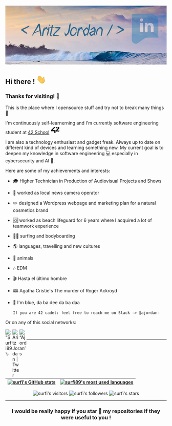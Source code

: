 [![Poster image of a relaxing wave, my passion, the text "Aritz Jordan" in the center, and Linkedin url on the top right](img/git_ajordan_linked.jpg)](https://www.linkedin.com/in/aritz-jordan-zaballa/)

## Hi there ! <img src="https://raw.githubusercontent.com/Surfi89/surfi89/main/img/Hi.gif" width="30px">

### Thanks for visiting! 🤙

This is the place where I opensource stuff and try not to break many things 🤣

I'm continuously self-learnerning and I'm currently software engineering student at [42 School](https://www.42urduliz.com/) <img src="https://raw.githubusercontent.com/Surfi89/surfi89/main/img/42.jpg" width="30px">

I am also a technology enthusiast and gadget freak. Always up to date on different kind of devices and learning something new.
My current goal is to deepen my knowledge in software engineering 💻 especially in cybersecurity and AI 🤖.

Here are some of my achievements and interests:

* 🎓  Higher Technician in Production of Audiovisual Projects and Shows
* 🎥  worked as local news camera operator
* ✏️  designed a Wordpress webpage and marketing plan for a natural cosmetics brand
* 🆘  worked as beach lifeguard for 6 years where I acquired a lot of teamwork experience
* 🏄‍♂️  surfing and bodyboarding
* 🌎  languages, travelling and new cultures
* 🐾  animals
* 🎶  EDM
* 🎬  Hasta el último hombre
* 🕮  Agatha Cristie's The murder of Roger Ackroyd
* 💙  I'm blue, da ba dee da ba daa

	` If you are 42 cadet: feel free to reach me on Slack -> @ajordan- `
	
Or on any of this social networks:

<a href="https://discordapp.com/users/209660552568373249">
  <img align="left" alt=“Surfi89’s Discord" width="22px" src="https://raw.githubusercontent.com/peterthehan/peterthehan/master/assets/discord.svg" />
</a>
<a href="https://twitter.com/ajordan_89">
  <img align="left" alt="Aritz Jordan | Twitter" width="22px" src="https://raw.githubusercontent.com/peterthehan/peterthehan/master/assets/twitter.svg" />
</a>
<a href="https://www.linkedin.com/in/aritz-jordan-zaballa/">
  <img align="left" alt=“Ajordan’s LinkedIN" width="22px" src="https://raw.githubusercontent.com/peterthehan/peterthehan/master/assets/linkedin.svg" />
</a>
<br />

---

| [![surfi's GitHub stats](https://github-readme-stats.vercel.app/api?username=surfi89&count_private=true&show_icons=true&hide=issues&hide_border=true&theme=prussian)](https://github.com/surfi89?tab=repositories) | [![surfi89's most used languages](https://github-readme-stats.vercel.app/api/top-langs/?username=surfi89&layout=compact&hide_border=true&theme=prussian)](https://github.com/surfi89?tab=repositories) |
|:-:|:-:|

<p align="center">
<img alt="surfi's visitors" src="https://komarev.com/ghpvc/?username=surfi89&color=blue&style=flat&label=visitors" />
<img alt="surfi's followers" src="https://img.shields.io/github/followers/surfi89?color=blue" />
<img alt="surfi's stars" src="https://img.shields.io/github/stars/surfi89?color=blue" />
</p>
	
---

<h3 align="center">
	I would be really happy if you star 🌟 my repositories if they were useful to you !
</h3>
